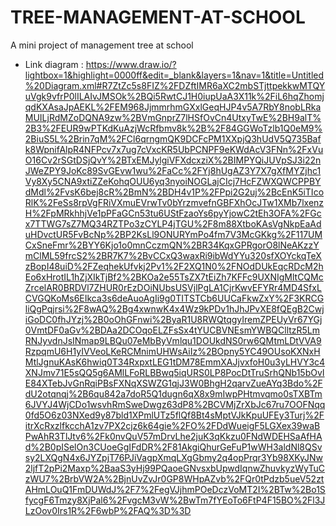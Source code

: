 # TREE-MANAGEMENT-AT-SCHOOL
A mini project of management tree at school
- Link diagram : https://www.draw.io/?lightbox=1&highlight=0000ff&edit=_blank&layers=1&nav=1&title=Untitled%20Diagram.xml#R7ZtZc5s8FIZ%2FDZftIMR6aXC2mbSTjttpekkwMTQYuVgk9vfrP0lILAIvJMSOk%2BQi5RwtCJ1H0iupUaA3X11k%2FiL6hqZhomjqdKXAsaJpAEKL%2FEM968JjmmrhmGXxlGeqHJP4v5A7RbY8nobLRkaMUILjRdMZoDQNA9zw%2BVmGnprZ7lHSfOvCn4UtxyTwE%2BH9alT%2B3%2FEUR9wPTKdKuAzjWcRfbmv8k%2B%2F84GGWoTzlb1Q0eM9%2BiuS5L%2Brin7qM%2FCl6qrngmQK9DCFcPM1XXpjQ3hUdV5Q735Bafk8WpnifAlpR4NFPcv7x7ug7cVxcKR5UbPCNPF9eKWdAcV3FNn%2FxVuO16Cv2rSGtDSjQvY%2BTxEMJylgiVFXdcxziX%2BIMPYQiJUVpSJ3i22nJWeZPY9JoKc89SvGEvw1wu%2FaCc%2FYj8hUgAZ3Y7X7gXfMYZjhc1Vy8Xy5CNA9xtiZZeKohqOUU6yq3nyoiNOGLajCIcj7HcFZWXQWCPPBYdMdl%2FvsK6bej8cR%2BmN%2BDH4v1P%2FPpi2G2uj%2BcEnK5iTIcoRlK%2FeSs8rpVgFRiVXmuEVrwTv0bYrzmvefnGBFXhOcJTw1XMb7lxenzH%2FpMRkhhjVe1pPFaGCn53tu6UStFzaoYs6pyYjowC2tEh3OFA%2FGcx7TTWG7sZ7MQ34RZTPo3zCYLP4jTGU%2F8m88XtboKAsVgNkpEaAduHDvctUR5FvBcNp%2BP2KsLl9ONURYmPo4fm7V3McGKkg%2F117UMCxSneFmr%2BYY6Kjo1o0mnCczmQN%2BR34KqxGPRgorO8lNeAKzzYmClML59frcS2%2BR7K7%2BvCCxQ3waxRi9ibWdYYu320sfXOYckqTeXzBopI48uiD%2FZeqhekUfvkj2Pv1%2F2XQ1N0%2FNOdDUkEqcRDcM2hEo6xHrotIL1hZjXIkTjBf2%2BKOa2e55TsZX7tEiZh7KFFc9UXNIgMltCQMcZrcelAR0BRDVl7ZHUR0rEzDOiNUbsUSVjlPgLA1CjrKwvEFYRr4MD4SfxLCVGQKoMs6EIkca3s6deAuoAgIi9g0TITSTCb6UUCaFkwZxY%2F3KRCGliQgPqjrsi%2F8wAQ%2Bg4xwnwK4x4Wz9kPDv1hJhJPvXE8fQEgB2CwjiGoDC0fhJYzj%2B0oOhGFnwi%2ByaR1U8RWQtqgyIremZPEUyVr67YGj0VmtDF0aGv%2BDAa2DCOqoELZFsSx4tYUCBVNEsmYWBQClltzR5LmRNJyvdnJsINmap9LBQu07eMbByVmlqu1DOUkdNS0rw6QMtmLDtVVA9RzpqmU6H1yIVVeoLKeRCMnimUHWsAiIz%2BOpny5YC49OUsoKXNxHMtlJgnuKAsK6hwiq0T34RxpxtLEG1tDM78EmmXAJjvxfoH0u3yLHVY3c4XNJmv71E5sQQ5g6AMlLFoRLBBwq5iqURS0LP8PocDtTruSrhQNb15bOvIE84XTebJvGnRqiPBsFXNqXSWZG1qjJ3W0BhgH2qarvZueAYq3Bdo%2FdU2otqnqj%2B6qu842a7doR5Q1dugn6qX8x9mIwpPHtmvqmo0sTXBTm6JVYJ4WjCDo1wsvhRmSweDwgz63dP8%2BCVMjZrXbJc67ru7OOFNqq0fd5O6z03NXed9y87bld1XPmlUTz5flQf8Bt4sMptVJkKpuUFEy3Turj%2FitrXcRxzlfkcchA1zv7PX2cjz6k64gie%2FO%2FDdWueigF5LGXex39waBPwAhR3TlJtv6%2Fk0nvQuV57mDrvLhe2juK3qKkzu0FNdWDEHSaAfHAd%2B0pISelOn3CUoeGgIFdDR%2F81AkgiQhurGeFuP1wWH3aldNl8QSvsy2LXQgN4x6JYZpjT76PJiVagpXmqLXgGbmy2q4opPrqr3Yb98XKyJNw2ljfT2pPi2Maxp%2BaaS3yHj99PQaoeGNvsxbUpwdIqnwZhuvkyzWyTuCzWU7%2BrbVW2A%2BjnUvZvJr0GP8WHpAZvb%2FQr0tPdzb5ueV52ztAHmLOuQ1FmDUWdJ%2F7%2FegVJjhmPOeDczVoMT2I%2BTw%2Bo1SfycgF6Tmzy8XjPal6%2FvgcM3vW%2BwTm7fYEoTo6FtP4F15BO%2Fl3JLzOov0Irs1R%2F6wbP%2FAQ%3D%3D
